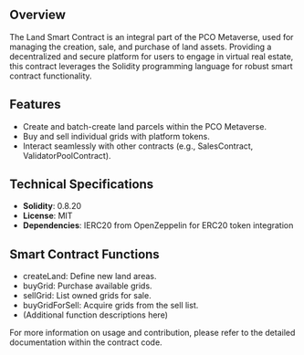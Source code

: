 ## Overview
The Land Smart Contract is an integral part of the PCO Metaverse, used for managing the creation, sale, and purchase of land assets. Providing a decentralized and secure platform for users to engage in virtual real estate, this contract leverages the Solidity programming language for robust smart contract functionality.

## Features
- Create and batch-create land parcels within the PCO Metaverse.
- Buy and sell individual grids with platform tokens.
- Interact seamlessly with other contracts (e.g., SalesContract, ValidatorPoolContract).

## Technical Specifications
- **Solidity**: 0.8.20
- **License**: MIT
- **Dependencies**: IERC20 from OpenZeppelin for ERC20 token integration

## Smart Contract Functions
- createLand: Define new land areas.
- buyGrid: Purchase available grids.
- sellGrid: List owned grids for sale.
- buyGridForSell: Acquire grids from the sell list.
- (Additional function descriptions here)



For more information on usage and contribution, please refer to the detailed documentation within the contract code.
